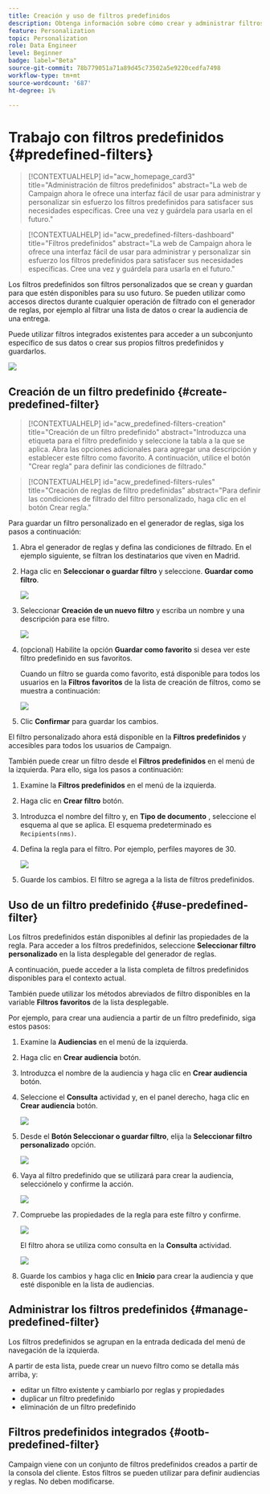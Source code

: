```yaml
---
title: Creación y uso de filtros predefinidos
description: Obtenga información sobre cómo crear y administrar filtros predefinidos en la IU web de Adobe Campaign
feature: Personalization
topic: Personalization
role: Data Engineer
level: Beginner
badge: label="Beta"
source-git-commit: 78b779051a71a89d45c73502a5e9220cedfa7498
workflow-type: tm+mt
source-wordcount: '687'
ht-degree: 1%

---
```


# Trabajo con filtros predefinidos {#predefined-filters}

>[!CONTEXTUALHELP]
>id="acw_homepage_card3"
>title="Administración de filtros predefinidos"
>abstract="La web de Campaign ahora le ofrece una interfaz fácil de usar para administrar y personalizar sin esfuerzo los filtros predefinidos para satisfacer sus necesidades específicas. Cree una vez y guárdela para usarla en el futuro."

>[!CONTEXTUALHELP]
>id="acw_predefined-filters-dashboard"
>title="Filtros predefinidos"
>abstract="La web de Campaign ahora le ofrece una interfaz fácil de usar para administrar y personalizar sin esfuerzo los filtros predefinidos para satisfacer sus necesidades específicas. Cree una vez y guárdela para usarla en el futuro."

Los filtros predefinidos son filtros personalizados que se crean y guardan para que estén disponibles para su uso futuro. Se pueden utilizar como accesos directos durante cualquier operación de filtrado con el generador de reglas, por ejemplo al filtrar una lista de datos o crear la audiencia de una entrega.

Puede utilizar filtros integrados existentes para acceder a un subconjunto específico de sus datos o crear sus propios filtros predefinidos y guardarlos.

![](assets/predefined-filters-menu.png)


## Creación de un filtro predefinido {#create-predefined-filter}

>[!CONTEXTUALHELP]
>id="acw_predefined-filters-creation"
>title="Creación de un filtro predefinido"
>abstract="Introduzca una etiqueta para el filtro predefinido y seleccione la tabla a la que se aplica. Abra las opciones adicionales para agregar una descripción y establecer este filtro como favorito. A continuación, utilice el botón &quot;Crear regla&quot; para definir las condiciones de filtrado."


>[!CONTEXTUALHELP]
>id="acw_predefined-filters-rules"
>title="Creación de reglas de filtro predefinidas"
>abstract="Para definir las condiciones de filtrado del filtro personalizado, haga clic en el botón Crear regla."


Para guardar un filtro personalizado en el generador de reglas, siga los pasos a continuación:

1. Abra el generador de reglas y defina las condiciones de filtrado. En el ejemplo siguiente, se filtran los destinatarios que viven en Madrid.
1. Haga clic en **Seleccionar o guardar filtro** y seleccione. **Guardar como filtro**.

   ![](assets/predefined-filters-save.png)

1. Seleccionar **Creación de un nuevo filtro** y escriba un nombre y una descripción para ese filtro.

   ![](assets/predefined-filters-save-filter.png)

1. (opcional) Habilite la opción **Guardar como favorito** si desea ver este filtro predefinido en sus favoritos.


   Cuando un filtro se guarda como favorito, está disponible para todos los usuarios en la **Filtros favoritos** de la lista de creación de filtros, como se muestra a continuación:

   ![](assets/predefined-filters-favorite.png)


1. Clic **Confirmar** para guardar los cambios.

El filtro personalizado ahora está disponible en la **Filtros predefinidos** y accesibles para todos los usuarios de Campaign.

También puede crear un filtro desde el **Filtros predefinidos** en el menú de la izquierda. Para ello, siga los pasos a continuación:

1. Examine la **Filtros predefinidos** en el menú de la izquierda.
1. Haga clic en **Crear filtro** botón.
1. Introduzca el nombre del filtro y, en **Tipo de documento** , seleccione el esquema al que se aplica. El esquema predeterminado es `Recipients(nms)`.
1. Defina la regla para el filtro. Por ejemplo, perfiles mayores de 30.

   ![](assets/filter-30+.png)

1. Guarde los cambios. El filtro se agrega a la lista de filtros predefinidos.

## Uso de un filtro predefinido {#use-predefined-filter}

Los filtros predefinidos están disponibles al definir las propiedades de la regla. Para acceder a los filtros predefinidos, seleccione **Seleccionar filtro personalizado** en la lista desplegable del generador de reglas.

A continuación, puede acceder a la lista completa de filtros predefinidos disponibles para el contexto actual.

También puede utilizar los métodos abreviados de filtro disponibles en la variable **Filtros favoritos** de la lista desplegable.

Por ejemplo, para crear una audiencia a partir de un filtro predefinido, siga estos pasos:

1. Examine la **Audiencias** en el menú de la izquierda.
1. Haga clic en **Crear audiencia** botón.
1. Introduzca el nombre de la audiencia y haga clic en **Crear audiencia** botón.
1. Seleccione el **Consulta** actividad y, en el panel derecho, haga clic en **Crear audiencia** botón.

   ![](assets//build-audience-from-filter.png)

1. Desde el **Botón Seleccionar o guardar filtro**, elija la **Seleccionar filtro personalizado** opción.

   ![](assets/build-audience-select-custom-filter.png)

1. Vaya al filtro predefinido que se utilizará para crear la audiencia, selecciónelo y confirme la acción.

   ![](assets/build-audience-filter-list.png)

1. Compruebe las propiedades de la regla para este filtro y confirme.

   ![](assets/build-audience-check.png)

   El filtro ahora se utiliza como consulta en la **Consulta** actividad.

   ![](assets/build-audience-confirm.png)

1. Guarde los cambios y haga clic en **Inicio** para crear la audiencia y que esté disponible en la lista de audiencias.

## Administrar los filtros predefinidos {#manage-predefined-filter}

Los filtros predefinidos se agrupan en la entrada dedicada del menú de navegación de la izquierda.

A partir de esta lista, puede crear un nuevo filtro como se detalla más arriba, y:

* editar un filtro existente y cambiarlo por reglas y propiedades
* duplicar un filtro predefinido
* eliminación de un filtro predefinido

## Filtros predefinidos integrados {#ootb-predefined-filter}

Campaign viene con un conjunto de filtros predefinidos creados a partir de la consola del cliente. Estos filtros se pueden utilizar para definir audiencias y reglas. No deben modificarse.
